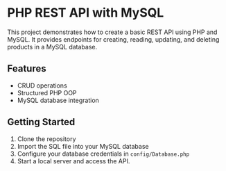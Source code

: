 # PHP REST API with MySQL

This project demonstrates how to create a basic REST API using PHP and MySQL. It provides endpoints for creating, reading, updating, and deleting products in a MySQL database.

## Features
- CRUD operations
- Structured PHP OOP
- MySQL database integration

## Getting Started
1. Clone the repository
2. Import the SQL file into your MySQL database
3. Configure your database credentials in `config/Database.php`
4. Start a local server and access the API.

